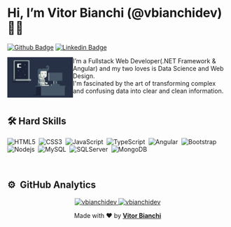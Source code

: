 # Hi, I’m Vitor Bianchi (@vbianchidev) 👨‍💻

[![Github Badge](https://img.shields.io/badge/-Github-000?style=flat-square&logo=Github&logoColor=white&link=https://github.com/vbianchidev/)](https://github.com/vbianchidev/)
[![Linkedin Badge](https://img.shields.io/badge/-LinkedIn-blue?style=flat-square&logo=Linkedin&logoColor=white&link=https://www.linkedin.com/in/vitor-bianchi-0a10ba205/)](https://www.linkedin.com/in/vitor-bianchi-0a10ba205/)

<img alt="Coding" src="https://raw.githubusercontent.com/AVS1508/AVS1508/master/assets/Night-Coding.gif" align="left" width="150"/>

I’m a Fullstack Web Developer(.NET Framework & Angular) and
my two loves is Data Science and Web Design.<br>
I'm fascinated by the art of transforming complex and
confusing data into clear and clean information.<br><br>



## 🛠 Hard Skills
![HTML5](https://img.shields.io/badge/-HTML5-1a1b27?style=for-the-badge&logo=Html5&logoColor=38bdae)&nbsp;
![CSS3](https://img.shields.io/badge/-CSS3-1a1b27?style=for-the-badge&logo=css3&logoColor=38bdae)&nbsp;
![JavaScript](https://img.shields.io/badge/-JavaScript-1a1b27?style=for-the-badge&logo=javascript&logoColor=38bdae)&nbsp;
![TypeScript](https://img.shields.io/badge/-TypeScript-1a1b27?style=for-the-badge&logo=typescript&logoColor=38bdae)&nbsp;
![Angular](https://img.shields.io/badge/-Angular-1a1b27?style=for-the-badge&logo=Angular&logoColor=38bdae)&nbsp;
![Bootstrap](https://img.shields.io/badge/-Bootstrap-1a1b27?style=for-the-badge&logo=bootstrap&logoColor=38bdae)&nbsp;
![Nodejs](https://img.shields.io/badge/-NodeJS-1a1b27?style=for-the-badge&logo=node&logoColor=38bdae)&nbsp;
![MySQL](https://img.shields.io/badge/-MySQL-1a1b27?style=for-the-badge&logo=mysql&logoColor=38bdae)&nbsp;
![SQLServer](https://img.shields.io/badge/-SQLServer-1a1b27?style=for-the-badge&logo=sqlserver&logoColor=38bdae)&nbsp;
![MongoDB](https://img.shields.io/badge/-MongoDB-1a1b27?style=for-the-badge&logo=mongodb&logoColor=38bdae)&nbsp;

<br />

## ⚙️ &nbsp;GitHub Analytics
<p align="center">
  <a href="https://github.com/vbianchidev/">
    <img height="180em" src="https://github-readme-stats.vercel.app/api/top-langs?username=vbianchidev&show_icons=true&locale=pt-BR&layout=compact&theme=tokyonight" alt="vbianchidev" />
    <img height="180em" src="https://github-readme-stats.vercel.app/api?username=vbianchidev&show_icons=true&locale=pt-BR&theme=tokyonight" alt="vbianchidev" />
  </a>
</p>



<p align="center">
  Made with ❤️ by <b><a href="https://github.com/vbianchidev/" target="_blank">Vitor Bianchi</a></b>
</p>
